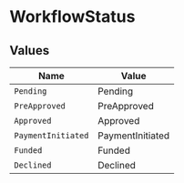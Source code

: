 # WorkflowStatus


## Values

| Name               | Value              |
| ------------------ | ------------------ |
| `Pending`          | Pending            |
| `PreApproved`      | PreApproved        |
| `Approved`         | Approved           |
| `PaymentInitiated` | PaymentInitiated   |
| `Funded`           | Funded             |
| `Declined`         | Declined           |